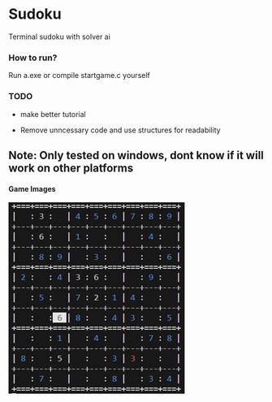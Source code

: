 # Sudoku

Terminal sudoku with solver ai  
### How to run?
Run a.exe or compile startgame.c  yourself

### TODO

- make better tutorial

- Remove unncessary code and use structures for readability  

## Note: Only tested on windows, dont know if it will work on other platforms

#### Game Images

![Alt text](./board.png)

